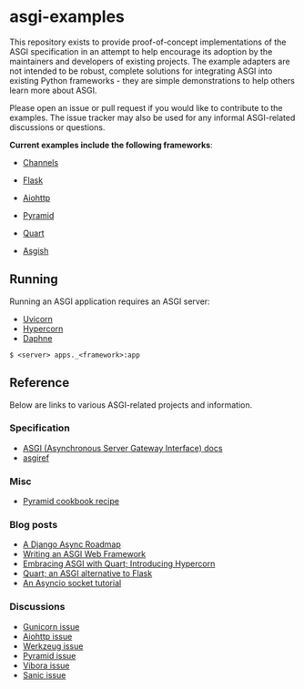 # asgi-examples

This repository exists to provide proof-of-concept implementations of the ASGI specification in an attempt to help encourage its adoption by the maintainers and developers of existing projects. The example adapters are not intended to be robust, complete solutions for integrating ASGI into existing Python frameworks - they are simple demonstrations to help others learn more about ASGI.

Please open an issue or pull request if you would like to contribute to the examples. The issue tracker may also be used for any informal ASGI-related discussions or questions.

**Current examples include the following frameworks**: 

- [Channels](https://github.com/django/channels/)

- [Flask](https://github.com/pallets/flask/)

- [Aiohttp](https://github.com/aio-libs/aiohttp/)

- [Pyramid](https://github.com/Pylons/pyramid/)

- [Quart](https://gitlab.com/pgjones/quart/)

- [Asgish](https://github.com/almarklein/asgish/)

## Running

Running an ASGI application requires an ASGI server:

- [Uvicorn](https://github.com/encode/uvicorn/)
- [Hypercorn](https://gitlab.com/pgjones/hypercorn/)
- [Daphne](https://github.com/django/daphne/)


```shell
$ <server> apps._<framework>:app
```

## Reference

Below are links to various ASGI-related projects and information. 

### Specification

- [ASGI (Asynchronous Server Gateway Interface) docs](https://asgi.readthedocs.io/)
- [asgiref](https://github.com/django/asgiref/)

### Misc

- [Pyramid cookbook recipe](https://docs.pylonsproject.org/projects/pyramid-cookbook/en/latest/deployment/asgi.html)

### Blog posts

- [A Django Async Roadmap](https://www.aeracode.org/2018/06/04/django-async-roadmap/)
- [Writing an ASGI Web Framework](https://yoongkang.com/blog/writing-an-asgi-web-framework/)
- [Embracing ASGI with Quart; Introducing Hypercorn](https://medium.com/@pgjones/embracing-asgi-with-quart-introducing-hypercorn-652cb6b269f5)
- [Quart; an ASGI alternative to Flask](https://medium.com/@pgjones/quart-an-asgi-alternative-to-flask-53915868d220)
- [An Asyncio socket tutorial](https://medium.com/@pgjones/an-asyncio-socket-tutorial-5e6f3308b8b0)

### Discussions

- [Gunicorn issue](https://github.com/benoitc/gunicorn/issues/1380)
- [Aiohttp issue](https://github.com/aio-libs/aiohttp/issues/2902)
- [Werkzeug issue](https://github.com/pallets/werkzeug/issues/1322)
- [Pyramid issue](https://github.com/Pylons/pyramid/issues/2603)
- [Vibora issue](https://github.com/vibora-io/vibora/issues/14)
- [Sanic issue](https://github.com/huge-success/sanic/issues/761)
